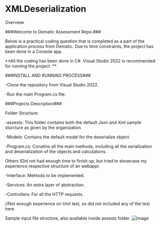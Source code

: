 # XMLDeserialization

Overview

###Welcome to Dematic Assessment Repo.###

Below is a practical coding question that is completed as a part of the application process from Dematic.
Due to time constraints, the project has been done in a Console app. 

**All the coding has been done in C#. Visual Studio 2022 is recommended for running the project. **

###INSTALL AND RUNNING PROCESS###

-Clone the repository from Visual Studio 2022. 

-Run the main Program.cs file. 

###Projects Description###

Folder Structure: 

-assests: This folder contains both the default Json and Xml sample sturcture as given by the organization. 

-Models: Contains the default model for the deserialize object.

-Program.cs: Conatins all the main methods, including all the serialization and deserialization of the objects and calculations.

Others (Did not had enough time to finish up, but tried to showcase my experience respective structure of an webapp)

-Interface: Mehtods to be implemented.

-Services: An extra layer of abstraction.

-Controllers: For all the HTTP requests.  

//Not enough experience on Unit test, so did not included any of the test here 

Sample input file structure, also available inside assests folder.
![image](https://user-images.githubusercontent.com/89765315/191672245-f228645d-16d9-4c16-983b-2c32cea235de.png)
